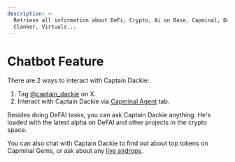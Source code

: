 ```yaml
---
description: >-
  Retrieve all information about DeFi, Crypto, Ai on Base, Capminal, DackieSwap,
  Clanker, Virtuals...
---
```


# Chatbot Feature

There are 2 ways to interact with Captain Dackie:&#x20;

1. Tag [@captain\_dackie](https://x.com/captain_dackie) on X.
2. Interact with Captain Dackie via [Capminal Agent](https://www.capminal.ai/agent) tab.

Besides doing DeFAI tasks, you can ask Captain Dackie anything. He's loaded with the latest alpha on DeFAI and other projects in the crypto space.

You can also chat with Captain Dackie to find out about top tokens on Capminal Gems, or ask about any [live airdrops](airdrop-feature.md).
